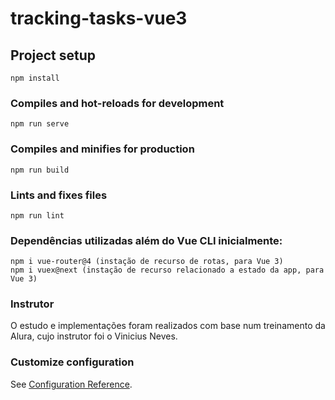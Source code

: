 # tracking-tasks-vue3

## Project setup
```
npm install
```

### Compiles and hot-reloads for development
```
npm run serve
```

### Compiles and minifies for production
```
npm run build
```

### Lints and fixes files
```
npm run lint
```

### Dependências utilizadas além do Vue CLI inicialmente:
```
npm i vue-router@4 (instação de recurso de rotas, para Vue 3)
npm i vuex@next (instação de recurso relacionado a estado da app, para Vue 3)
```

### Instrutor
O estudo e implementações foram realizados com base num treinamento da Alura, cujo instrutor foi o Vinicius Neves.

### Customize configuration
See [Configuration Reference](https://cli.vuejs.org/config/).
